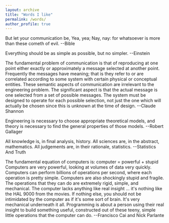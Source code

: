 ```yaml
---
layout: archive
title: "Words I like"
permalink: /words/
author_profile: true
---
```


But let your communication be, Yea, yea; Nay, nay: for whatsoever is more than these cometh of evil. 
--Bible

Everything should be as simple as possible, but no simpler. 
--Einstein

The fundamental problem of communication is that of reproducing at one point either exactly or approximately a message selected at another point. Frequently the messages have meaning; that is they refer to or are correlated according to some system with certain physical or conceptual entities. These semantic aspects of communication are irrelevant to the engineering problem. The significant aspect is that the actual message is one selected from a set of possible messages. The system must be designed to operate for each possible selection, not just the one which will actually be chosen since this is unknown at the time of design. 
--Claude Shannon

Engineering is necessary to choose appropriate theoretical models, and theory is necessary to find the general properties of those models. 
--Robert Gallager

All knowledge is, in final analysis, history. All sciences are, in the abstract, mathematics. All judgements are, in their rationale, statistics. 
--Statistics And Truth

The fundamental equation of computers is:
computer = powerful + stupid
Computers are very powerful, looking at volumes of data very quickly. Computers can perform billions of operations per second, where each operation is pretty simple.
Computers are also shockingly stupid and fragile. The operations that they can do are extremely rigid, simple, and mechanical. The computer lacks anything like real insight ... it's nothing like the HAL 9000 from the movies. If nothing else, you should not be intimidated by the computer as if it's some sort of brain. It's very mechanical underneath it all.
Programming is about a person using their real insight to build something useful, constructed out of these teeny, simple little operations that the computer can do.
--Francisco Cai and Nick Parlante
